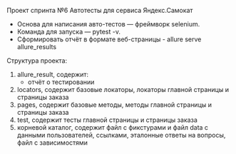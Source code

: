 Проект спринта №6
Автотесты для сервиса Яндекс.Самокат

-  Основа для написания авто-тестов — фреймворк selenium.
-  Команда для запуска — pytest -v.
-  Сформировать отчёт в формате веб-страницы - allure serve allure_results 

Структура проекта:
1. allure_result, содержит:
    - отчёт о тестировании
2. locators, содержит базовые локаторы, локаторы главной страницы и страницы заказа  
3. pages, содержит базовые методы, методы главной страницы и страницы заказа
4. test, содержит тесты главной страницы и страницы заказа
5. корневой каталог, содержит файл с фикстурами и файл data с данными пользователей, ссылками,
   эталонные ответы на вопросы, файл с зависимостями



